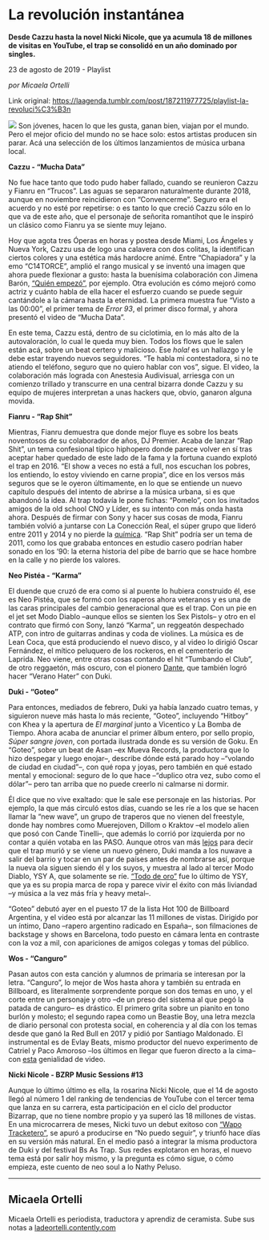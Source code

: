 # La revolución instantánea

**Desde Cazzu hasta la novel Nicki Nicole, que ya acumula 18 de millones de visitas en YouTube, el trap se consolidó en un año dominado por singles.**

23 de agosto de 2019 - Playlist

_por Micaela Ortelli_

Link original: https://laagenda.tumblr.com/post/187211977725/playlist-la-revoluci%C3%B3n

![](https://64.media.tumblr.com/e1c7ccccc3990e9d377806afa66160e2/5536e4ba91f96242-85/s500x750/c9c94f440d9d1e68ed7d0e587881116bb3442e11.jpg)
Son jóvenes, hacen lo que les gusta, ganan bien, viajan por el mundo. Pero el mejor oficio del mundo no se hace solo: estos artistas producen sin parar. Acá una selección de los últimos lanzamientos de música urbana local.

  
**Cazzu - “Mucha Data”**

No fue hace tanto que todo pudo haber fallado, cuando se reunieron Cazzu y Fianru en “Trucos”. Las aguas se separaron naturalmente durante 2018, aunque en noviembre reincidieron con “Convencerme”. Seguro era el acuerdo y no esté por repetirse: o es tanto lo que creció Cazzu sólo en lo que va de este año, que el personaje de señorita romantihot que le inspiró un clásico como Fianru ya se siente muy lejano. 

Hoy que agota tres Óperas en horas y postea desde Miami, Los Ángeles y Nueva York, Cazzu usa de logo una calavera con dos colitas, la identifican ciertos colores y una estética más hardocre animé. Entre “Chapiadora” y la emo “C14TORCE”, amplió el rango musical y se inventó una imagen que ahora puede flexionar a gusto: hasta la buenísima colaboración con Jimena Barón, [“Quién empezó”](https://www.youtube.com/watch?v=oIIDLHBjHBg), por ejemplo. Otra evolución es cómo mejoró como actriz y cuánto habla de ella hacer el esfuerzo cuando se puede seguir cantándole a la cámara hasta la eternidad. La primera muestra fue “Visto a las 00:00”, el primer tema de *Error 93*, el primer disco formal, y ahora presentó el video de “Mucha Data”. 

En este tema, Cazzu está, dentro de su ciclotimia, en lo más alto de la autovaloración, lo cual le queda muy bien. Todos los flows que le salen están acá, sobre un beat certero y malicioso. Ese *hola!* es un hallazgo y le debe estar trayendo nuevos seguidores. “Te habla mi contestadora, si no te atiendo el teléfono, seguro que no quiero hablar con vos”, sigue. El video, la colaboración más lograda con Anestesia Audivisual, arriesga con un comienzo trillado y transcurre en una central bizarra donde Cazzu y su equipo de mujeres interpretan a unas hackers que, obvio, ganaron alguna movida.

  
**Fianru - “Rap Shit”**

Mientras, Fianru demuestra que donde mejor fluye es sobre los beats noventosos de su colaborador de años, DJ Premier. Acaba de lanzar “Rap Shit”, un tema confesional típico hiphopero donde parece volver en sí tras aceptar haber quedado de este lado de la fama y la fortuna cuando explotó el trap en 2016. “El show a veces no está a full, nos escuchan los pobres, los entiendo, lo estoy viviendo en carne propia”, dice en los versos más seguros que se le oyeron últimamente, en lo que se entiende un nuevo capítulo después del intento de abrirse a la música urbana, si es que abandonó la idea. Al trap todavía le pone fichas: “Pomelo”, con los invitados amigos de la old school CNO y Líder, es su intento con más onda hasta ahora. Después de firmar con Sony y hacer sus cosas de moda, Fianru también volvió a juntarse con La Conección Real, el súper grupo que lideró entre 2011 y 2014 y no pierde la [química](https://www.youtube.com/watch?v=bmpI3Bvw_U0). “Rap Shit” podría ser un tema de 2011, como los que grababa entonces en estudio casero podrían haber sonado en los ‘90: la eterna historia del pibe de barrio que se hace hombre en la calle y no pierde los valores.

  
**Neo Pistéa - “Karma”**

El duende que cruzó de era como si al puente lo hubiera construido él, ese es Neo Pistéa, que se formó con los raperos ahora veteranos y es una de las caras principales del cambio generacional que es el trap. Con un pie en el jet set Modo Diablo –aunque ellos se sienten los Sex Pistols– y otro en el contrato que firmó con Sony, lanzó “Karma”, un reggeatón despechado ATP, con intro de guitarras andinas y coda de violines. La música es de Lean Coca, que está produciendo el nuevo disco, y al video lo dirigió Oscar Fernández, el mítico peluquero de los rockeros, en el cementerio de Laprida. Neo viene, entre otras cosas contando el hit “Tumbando el Club”, de otro reggaetón, más oscuro, con el pionero [Dante](https://www.youtube.com/watch?time_continue=4&v=6Zg9j2uiw3c), que también logró hacer “Verano Hater” con Duki. 

  
**Duki - “Goteo”**

Para entonces, mediados de febrero, Duki ya había lanzado cuatro temas, y siguieron nueve más hasta lo más reciente, “Goteo”, incluyendo “Hitboy” con Khea y la apertura de *El marginal* junto a Vicentico y La Bomba de Tiempo. Ahora acaba de anunciar el primer álbum entero, por sello propio, *Súper sangre joven*, con portada ilustrada donde es su versión de Goku. En “Goteo”, sobre un beat de Asan –ex Mueva Records, la productora que lo hizo despegar y luego enojar–, describe dónde está parado hoy –“volando de ciudad en ciudad”–, con qué ropa y joyas, pero también en qué estado mental y emocional: seguro de lo que hace –“duplico otra vez, subo como el dólar”– pero tan arriba que no puede creerlo ni calmarse ni dormir. 

Él dice que no vive exaltado: que le sale ese personaje en las historias. Por ejemplo, la que más circuló estos días, cuando se les ríe a los que se hacen llamar la “new wave”, un grupo de traperos que no vienen del freestyle, donde hay nombres como Muerejoven, Dillom o Kraktov –el modelo alien que posó con Cande Tinelli–, que además lo corrió por izquierda por no contar a quién votaba en las PASO. Aunque otros van más [lejos](https://www.youtube.com/watch?v=iUHDS8EL2yM) para decir que el trap murió y se viene un nuevo género, Duki manda a los nuwave a salir del barrio y tocar en un par de países antes de nombrarse así, porque la nueva ola siguen siendo él y los suyos, y muestra al lado al tercer Modo Diablo, YSY A, que solamente se ríe. [“Todo de oro”](https://www.youtube.com/results?search_query=todo+de+oro) fue lo último de YSY, que ya es su propia marca de ropa y parece vivir el éxito con más liviandad –y música a la vez más fría y heavy metal–.

“Goteo” debutó ayer en el puesto 17 de la lista Hot 100 de Billboard Argentina, y el video está por alcanzar las 11 millones de vistas. Dirigido por un íntimo, Dano –rapero argentino radicado en España–, son filmaciones de backstage y shows en Barcelona, todo puesto en cámara lenta en contraste con la voz a mil, con apariciones de amigos colegas y tomas del público. 

  
**Wos - “Canguro”**

Pasan autos con esta canción y alumnos de primaria se interesan por la letra. “Canguro”, lo mejor de Wos hasta ahora y también su entrada en Billboard, es literalmente sorprendente porque son dos temas en uno, y el corte entre un personaje y otro –de un preso del sistema al que pegó la patada de canguro– es drástico. El primero grita sobre un pianito en tono burlón y molesto; el segundo rapea como un Beastie Boy, una letra mezcla de diario personal con protesta social, en coherencia y al día con los temas desde que ganó la Red Bull en 2017 y pidió por Santiago Maldonado. El instrumental es de Evlay Beats, mismo productor del nuevo experimento de Catriel y Paco Amoroso –los últimos en llegar que fueron directo a la cima– con [esta](https://www.youtube.com/watch?v=BdRbvvfiBwU) genialidad de video. 

  
**Nicki Nicole - BZRP Music Sessions #13**

Aunque lo último último es ella, la rosarina Nicki Nicole, que el 14 de agosto llegó al número 1 del ranking de tendencias de YouTube con el tercer tema que lanza en su carrera, esta participación en el ciclo del productor Bizarrap, que no tiene nombre propio y ya superó las 18 millones de vistas. En una microcarrera de meses, Nicki tuvo un debut exitoso con [“Wapo Tracketero”](https://www.youtube.com/watch?v=ycE9d1qXeWI), se apuró a producirse en “No puedo seguir”, y triunfó hace días en su versión más natural. En el medio pasó a integrar la misma productora de Duki y del festival Bs As Trap. Sus redes explotaron en horas, el nuevo tema está por salir hoy mismo, y la pregunta es cómo sigue, o cómo empieza, este cuento de neo soul a lo Nathy Peluso. 

  




---

 Micaela Ortelli
----------------

 Micaela Ortelli es periodista, traductora y aprendiz de ceramista. Sube sus notas a [ladeortelli.contently.com](https://ladeortelli.contently.com/)

